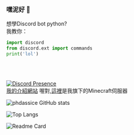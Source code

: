 ### 嘿泥好 👋

想學Discord bot python?</br>
我教你：</br>
```py
import discord
from discord.ext import commands
print('lol')
```
</br></br>

[![Discord Presence](https://lanyard.cnrad.dev/api/1049625838901010453)](https://discord.com/users/1049625838901010453)
</br>
[我的介紹網站](https://nonametw.com)
喔對,[這裡](https://mc.nonametw.com)是我旗下的Minecraft伺服器

![phdassice GitHub stats](https://github-readme-stats.vercel.app/api?username=phdassice&theme=chartreuse-dark&show_icons=true)

![Top Langs](https://github-readme-stats.vercel.app/api/top-langs/?username=phdassice)

![Readme Card](https://github-readme-stats.vercel.app/api/pin/?username=phdassice&repo=youtube-ad-block)